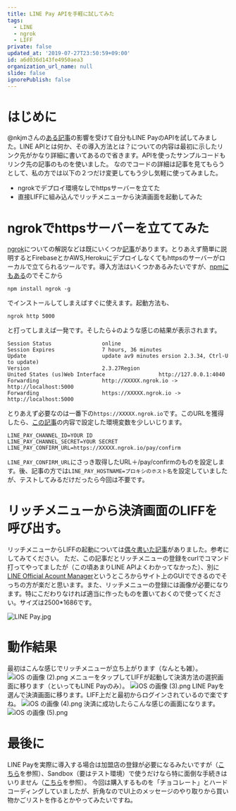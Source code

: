 ```yaml
---
title: LINE Pay APIを手軽に試してみた
tags:
  - LINE
  - ngrok
  - LIFF
private: false
updated_at: '2019-07-27T23:50:59+09:00'
id: a6d036d143fe4950aea3
organization_url_name: null
slide: false
ignorePublish: false
---
```

# はじめに
@nkjmさんの[ある記事](https://qiita.com/nkjm/items/b4f70b4daaf343a2bedc)の影響を受けて自分もLINE PayのAPIを試してみました。LINE APIとは何か、その導入方法とは？についての内容は最初に示したリンク先がかなり詳細に書いてあるので省きます。APIを使ったサンプルコードもリンク先の記事のものを使いました。
なのでコードの詳細は記事を見てもらうとして、私の方では以下の２つだけ変更してもう少し気軽に使ってみました。

- ngrokでデプロイ環境なしでhttpsサーバーを立てた
- 直接LIFFに組み込んでリッチメニューから決済画面を起動してみた

# ngrokでhttpsサーバーを立ててみた
[ngrok](https://ngrok.com/)についての解説などは既にいくつか[記事](https://qiita.com/mininobu/items/b45dbc70faedf30f484e)があります。とりあえず簡単に説明するとFirebaseとかAWS,Herokuにデプロイしなくてもhttpsのサーバーがローカルで立てられるツールです。導入方法はいくつかあるみたいですが、[npmにもある](https://www.npmjs.com/package/ngrok)のでそこから

```
npm install ngrok -g
```

でインストールしてしまえばすぐに使えます。起動方法も、

```
ngrok http 5000
```


と打ってしまえば一発です。そしたら↓のような感じの結果が表示されます。

```
Session Status                online
Session Expires               7 hours, 36 minutes
Update                        update av9 minutes ersion 2.3.34, Ctrl-U to update)
Version                       2.3.27Region                        United States (us)Web Interface                 http://127.0.0.1:4040
Forwarding                    http://XXXXX.ngrok.io -> http://localhost:5000
Forwarding                    https://XXXXX.ngrok.io -> http://localhost:5000
```

とりあえず必要なのは一番下の`https://XXXXX.ngrok.io`です。このURLを獲得したら、[この記事](https://qiita.com/nkjm/items/b4f70b4daaf343a2bedc)の内容で設定した環境変数を少しいじります。

```/.env
LINE_PAY_CHANNEL_ID=YOUR ID
LINE_PAY_CHANNEL_SECRET=YOUR SECRET
LINE_PAY_CONFIRM_URL=https://XXXXX.ngrok.io/pay/confirm
```

`LINE_PAY_CONFIRM_URL`にさっき取得したURL＋/pay/confirmのものを設定します。後、記事の方では`LINE_PAY_HOSTNAME=プロキシのホスト名`を設定していましたが、テストしてみるだけだったら今回は不要です。

# リッチメニューから決済画面のLIFFを呼び出す。
リッチメニューからLIFFの起動については[偶々書いた記事](https://qiita.com/ufoo68/items/94510bafa0a9f53f8099)がありました。参考にしてみてください。
ただ、この記事だとリッチメニューの登録をcurlでコマンド打ってやってましたが（この頃あまりLINE APIよくわかってなかった）、別に[LINE Official Acount Manager](https://manager.line.biz/)というところからサイト上のGUIでできるのでそっちの方が楽だと思います。また、リッチメニューの登録には画像が必要になります。特にこだわりなければ適当に作ったものを置いておくので使ってください。サイズは2500*1686です。

![LINE Pay.jpg](https://qiita-image-store.s3.ap-northeast-1.amazonaws.com/0/209689/09d2bf0e-2f6b-a5e8-544e-53cf3a69204e.jpeg)

# 動作結果
最初はこんな感じでリッチメニューが立ち上がります（なんとも雑）。
![iOS の画像 (2).png](https://qiita-image-store.s3.ap-northeast-1.amazonaws.com/0/209689/787a729c-3a30-1003-6af6-eb6ce288137d.png)
メニューをタップしてLIFFが起動して決済方法の選択画面に移ります（といってもLINE Payのみ）。
![iOS の画像 (3).png](https://qiita-image-store.s3.ap-northeast-1.amazonaws.com/0/209689/d0a21239-265c-ea06-2811-1daa6e98643e.png)
LINE Payを選んで決済画面に移ります。LIFF上だと最初からログインされているので楽ですね。
![iOS の画像 (4).png](https://qiita-image-store.s3.ap-northeast-1.amazonaws.com/0/209689/add3d93b-6403-a95b-44f3-5611dd3860cb.png)
決済に成功したらこんな感じの画面になります。
![iOS の画像 (5).png](https://qiita-image-store.s3.ap-northeast-1.amazonaws.com/0/209689/5d767feb-691b-1a5b-ee4f-e01e9f5932a9.png)

# 最後に
LINE Payを実際に導入する場合は加盟店の登録が必要になるみたいですが（[こちら](https://pay.line.me/jp/intro?locale=ja_JP)を参照）、Sandbox（要はテスト環境）で使うだけなら特に面倒な手続きはいりません（[こちら](https://pay.line.me/jp/developers/main/main?locale=ja_JP)を参照）。
今回は購入するものを「チョコレート」とハードコーディングしていましたが、折角なのでUI上のメッセージのやり取りから買い物かごリストを作るとかやってみたいですね。
